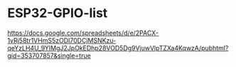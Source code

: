 # ESP32-GPIO-list

https://docs.google.com/spreadsheets/d/e/2PACX-1vRj58tr1VHmS5zODI70DCjMSNKzu-qeYzLH4U_9YIMgJ2JpOkEDhp28VOD5Dg9VjuwVlpTZXa4KqwzA/pubhtml?gid=353707857&single=true
